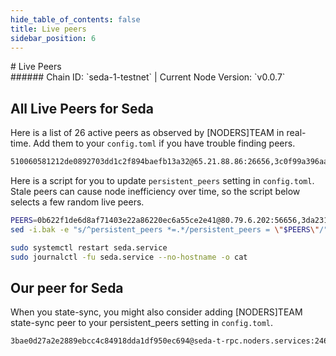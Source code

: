 ```yaml
---
hide_table_of_contents: false
title: Live peers
sidebar_position: 6
---
```


<div class="h1-with-icon icon-seda">
# Live Peers
</div>
###### Chain ID: `seda-1-testnet` | Current Node Version: `v0.0.7`

## All Live Peers for Seda
Here is a list of 26 active peers as observed by [NODERS]TEAM in real-time. Add them to your `config.toml` if you have trouble finding peers.

```bash
510060581212de0892703dd1c2f894baefb13a32@65.21.88.86:26656,3c0f99a396aaeb69bfe80ea32ac098f5c698660a@194.163.145.61:26656,cb75c263cff51a14a4f10694046bb81414d10064@18.171.36.35:26656,d5519e378247dfb61dfe90652d1fe3e2b3005a5b@65.109.68.190:17356,b2693b557e75822c4d02b7344a2d38781ffed780@194.163.135.92:26656,8cfdbb242658a42a108b64bbdff73216df9a8e7d@51.195.61.9:25856,9fea602250622eaf3c3bcde89db561deb7fa54b3@104.244.208.246:25856,2be5ff8c0c3de549a93cce013db7602184eccfe4@51.159.191.177:26656,6f17331cc623c92fb2fd6b0d678326c3a3dc0a50@65.108.39.147:25856,0660466dfd31d874116cd66ca24f284e9e2b4e62@65.21.32.200:44656,e5af5f5c2650fb13da1c661460e72186face79be@95.217.35.179:25856,3983d60c54d6cd2a6056b0e1771bf257e82909da@188.40.66.173:25856,8c26be673af6909fc420cbea7790c0725967c2e4@142.132.154.53:25856,8f6ee9732ea5552dda6adbefa6a55e25bd3f4b89@211.219.19.141:27656,9b6de59e38faa31ac0f2ae2469954be562fc167f@13.41.125.154:26656,a6a6f924bf8a88e2d2d6ace0031e6844951712a9@93.189.30.113:26656,e6df92e2b1d7a1834be434a600ab3e40bf6be5dc@135.181.246.250:3420,6952407c2c62b3193e4eadf6d7562fc4288b4e10@95.217.16.83:17356,82a5a3900d99d2e9e57343e900576e770cd78d5f@109.199.127.16:25856,c9c0a287696e7fd066d8d156d5693ea7e7416221@185.84.224.125:25856,0b622f1de6d8af71403e22a86220ec6a55ce2e41@80.79.6.202:56656,3da2316011d98adc484d1582ccee563edda6fe8f@2a01:26656,d54409abe78e35bf33a869514bf91187a5d9c5a7@167.235.178.134:25856,1c3e338b82bc8ca81e7625609e9f8ef583963143@65.108.105.48:25856,b6a3ec749d60475328ec13fd72e5515da6139a00@65.21.196.187:18656,a98484ac9cb8235bd6a65cdf7648107e3d14dab4@116.202.231.58:17356
```

Here is a script for you to update `persistent_peers` setting in `config.toml`. Stale peers can cause node inefficiency over time, so the script below selects a few random live peers.

```bash
PEERS=0b622f1de6d8af71403e22a86220ec6a55ce2e41@80.79.6.202:56656,3da2316011d98adc484d1582ccee563edda6fe8f@2a01:26656,c9c0a287696e7fd066d8d156d5693ea7e7416221@185.84.224.125:25856,a98484ac9cb8235bd6a65cdf7648107e3d14dab4@116.202.231.58:17356,a6a6f924bf8a88e2d2d6ace0031e6844951712a9@93.189.30.113:26656
sed -i.bak -e "s/^persistent_peers *=.*/persistent_peers = \"$PEERS\"/" ~/.sedad/config/config.toml

sudo systemctl restart seda.service
sudo journalctl -fu seda.service --no-hostname -o cat
```

## Our peer for Seda
When you state-sync, you might also consider adding [NODERS]TEAM state-sync peer to your persistent_peers setting in `config.toml`.

```bash
3bae0d27a2e2889ebcc4c84918dda1df950ec694@seda-t-rpc.noders.services:24656
```